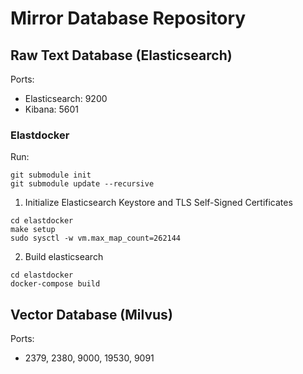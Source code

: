 # Mirror Database Repository

## Raw Text Database (Elasticsearch)
Ports:
- Elasticsearch: 9200
- Kibana: 5601

### Elastdocker
 Run:

 ```
 git submodule init
 git submodule update --recursive
 ```

 1. Initialize Elasticsearch Keystore and TLS Self-Signed Certificates

 ```
cd elastdocker
make setup
sudo sysctl -w vm.max_map_count=262144
```
2. Build elasticsearch
```
cd elastdocker
docker-compose build 
```

## Vector Database (Milvus)
Ports:
- 2379, 2380, 9000, 19530, 9091
